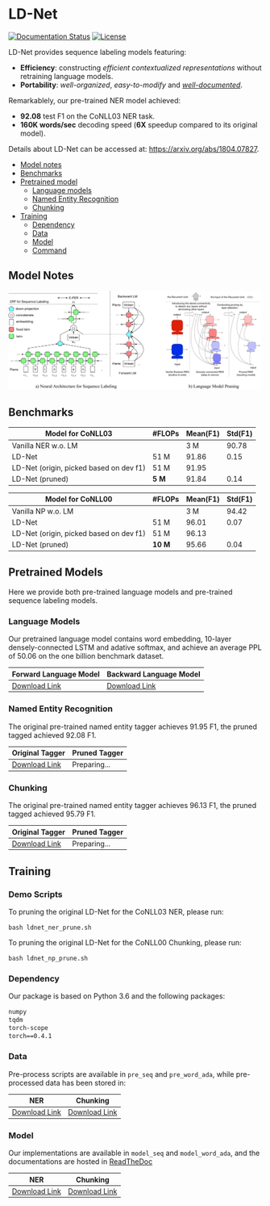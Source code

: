 # LD-Net

[![Documentation Status](https://readthedocs.org/projects/ld-net/badge/?version=latest)](http://ld-net.readthedocs.io/en/latest/?badge=latest)
[![License](https://img.shields.io/badge/License-Apache%202.0-blue.svg)](https://opensource.org/licenses/Apache-2.0)

LD-Net provides sequence labeling models featuring:
- **Efficiency**: constructing *efficient contextualized representations* without retraining language models. 
- **Portability**: *well-organized*, *easy-to-modify* and *[well-documented](http://lm-lstm-crf.readthedocs.io/en/latest/)*.

Remarkablely, our pre-trained NER model achieved:
- **92.08** test F1 on the CoNLL03 NER task.
- **160K words/sec** decoding speed (**6X** speedup compared to its original model).

Details about LD-Net can be accessed at: https://arxiv.org/abs/1804.07827.

- [Model notes](#model-notes)
- [Benchmarks](#benchmarks)
- [Pretrained model](#pretrained-model)
	- [Language models](#language-models)
	- [Named Entity Recognition](#named-entity-recognition)
	- [Chunking](#chunking)
- [Training](#model-training)
	- [Dependency](#dependency)
	- [Data](#data)
	- [Model](#model)
	- [Command](#command)

## Model Notes

![LD-Net Framework](docs/model_note.png)

## Benchmarks

| Model for CoNLL03 | #FLOPs| Mean(F1) | Std(F1) |
| ------------- |-------------| -----| -----|
| Vanilla NER w.o. LM | | 3 M | 90.78 | 0.24 |
| LD-Net | 51 M | 91.86 | 0.15 |
| LD-Net (origin, picked based on dev f1) | 51 M | 91.95 |  |
| LD-Net (pruned) | **5 M** | 91.84 | 0.14 |

| Model for CoNLL00 | #FLOPs| Mean(F1) | Std(F1) |
| ------------- |-------------| -----| -----|
| Vanilla NP w.o. LM | | 3 M | 94.42 | 0.08 |
| LD-Net | 51 M | 96.01 | 0.07 |
| LD-Net (origin, picked based on dev f1) | 51 M | 96.13 |  |
| LD-Net (pruned) | **10 M** | 95.66 | 0.04 |


## Pretrained Models

Here we provide both pre-trained language models and pre-trained sequence labeling models.

### Language Models

Our pretrained language model contains word embedding, 10-layer densely-connected LSTM and adative softmax, and achieve an average PPL of 50.06 on the one billion benchmark dataset.

| Forward Language Model | Backward Language Model |
| ------------- |------------- |
| [Download Link](http://dmserv4.cs.illinois.edu/ld0.th) | [Download Link](http://dmserv4.cs.illinois.edu/ld_0.th)|

### Named Entity Recognition

The original pre-trained named entity tagger achieves 91.95 F1, the pruned tagged achieved 92.08 F1.

| Original Tagger | Pruned Tagger |
| ------------- |------------- |
| [Download Link](http://dmserv4.cs.illinois.edu/ner.th) | Preparing... |

### Chunking

The original pre-trained named entity tagger achieves 96.13 F1, the pruned tagged achieved 95.79 F1.

| Original Tagger | Pruned Tagger |
| ------------- |------------- |
| [Download Link](http://dmserv4.cs.illinois.edu/np.th) | Preparing... |


## Training

### Demo Scripts

To pruning the original LD-Net for the CoNLL03 NER, please run:
```
bash ldnet_ner_prune.sh
```

To pruning the original LD-Net for the CoNLL00 Chunking, please run:
```
bash ldnet_np_prune.sh
```

### Dependency

Our package is based on Python 3.6 and the following packages:
```
numpy
tqdm
torch-scope
torch==0.4.1
```

### Data

Pre-process scripts are available in ```pre_seq``` and ```pre_word_ada```, while pre-processed data has been stored in:

| NER | Chunking |
| ------------- |------------- |
| [Download Link](http://dmserv4.cs.illinois.edu/ner_dataset.pk) | [Download Link](http://dmserv4.cs.illinois.edu/np_dataset.pk) |


### Model

Our implementations are available in ```model_seq``` and ```model_word_ada```, and the documentations are hosted in [ReadTheDoc](http://lm-lstm-crf.readthedocs.io/en/latest/)

| NER | Chunking |
| ------------- |------------- |
| [Download Link](http://dmserv4.cs.illinois.edu/ner_dataset.pk) | [Download Link](http://dmserv4.cs.illinois.edu/np_dataset.pk) |
